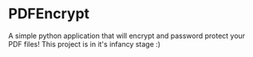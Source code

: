 # PDFEncrypt

A simple python application that will encrypt and password protect your PDF files! This project is in it's infancy stage :)
